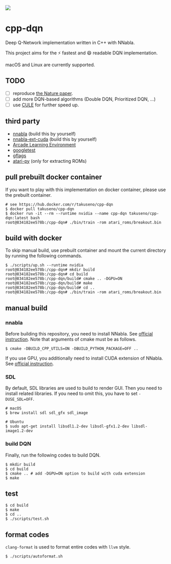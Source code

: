 ![](https://github.com/takuseno/cpp-dqn/workflows/Build%20and%20Test/badge.svg)

# cpp-dqn
Deep Q-Network implementation written in C++ with NNabla.

This project aims for the :zap: fastest and :smile: readable DQN implementation.

macOS and Linux are currently supported.

## TODO
- [ ] reproduce [the Nature paper](https://www.nature.com/articles/nature14236).
- [ ] add more DQN-based algorithms (Double DQN, Prioritized DQN, ...)
- [ ] use [CULE](https://github.com/NVlabs/cule) for further speed up.

## third party
- [nnabla](https://github.com/sony/nnabla) (build this by yourself)
- [nnabla-ext-cuda](https://github.com/sony/nnabla-ext-cuda) (build this by yourself)
- [Arcade Learning Environment](https://github.com/mgbellemare/Arcade-Learning-Environment)
- [googletest](https://github.com/google/googletest)
- [gflags](https://github.com/gflags/gflags)
- [atari-py](https://github.com/openai/atari-py) (only for extracting ROMs)

## pull prebuilt docker container
If you want to play with this implementation on docker container, please use the prebuilt container.
```
# see https://hub.docker.com/r/takuseno/cpp-dqn
$ docker pull takuseno/cpp-dqn
$ docker run -it --rm --runtime nvidia --name cpp-dqn takuseno/cpp-dqn:latest bash
root@834182ee578b:/cpp-dqn# ./bin/train -rom atari_roms/breakout.bin
```

## build with docker
To skip manual build, use prebuilt container and mount the current directory by running the following commands.
```
$ ./scripts/up.sh --runtime nvidia
root@834182ee578b:/cpp-dqn# mkdir build
root@834182ee578b:/cpp-dqn# cd build
root@834182ee578b:/cpp-dqn/build# cmake .. -DGPU=ON
root@834182ee578b:/cpp-dqn/build# make
root@834182ee578b:/cpp-dqn/build# cd ..
root@834182ee578b:/cpp-dqn# ./bin/train -rom atari_roms/breakout.bin
```

## manual build
### nnabla
Before building this repository, you need to install NNabla.
See [official instruction](https://github.com/sony/nnabla/blob/master/doc/build/build_cpp_utils.md).
Note that arguments of cmake must be as follows.
```
$ cmake -DBUILD_CPP_UTILS=ON -DBUILD_PYTHON_PACKAGE=OFF ..
```

If you use GPU, you additionally need to install CUDA extension of NNabla.
See [official instruction](https://github.com/sony/nnabla-ext-cuda/blob/master/doc/build/build.md).

### SDL
By default, SDL libraries are used to build to render GUI. Then you need to install related libraries.
If you need to omit this, you have to set `-DUSE_SDL=OFF`.
```
# macOS
$ brew install sdl sdl_gfx sdl_image

# Ubuntu
$ sudo apt-get install libsdl1.2-dev libsdl-gfx1.2-dev libsdl-image1.2-dev
```

### build DQN
Finally, run the following codes to build DQN.
```
$ mkdir build
$ cd build
$ cmake .. # add -DGPU=ON option to build with cuda extension
$ make
```

## test
```
$ cd build
$ make
$ cd ..
$ ./scripts/test.sh
```

## format codes
`clang-format` is used to format entire codes with `llvm` style.
```
$ ./scripts/autoformat.sh
```
